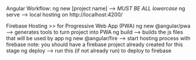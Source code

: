 Angular Workflow:
ng new [project name]	--> *MUST BE ALL lowercase*
ng serve		--> local hosting on http://localhost:4200/




Firebase Hosting >> for Progressive Web App (PWA)
ng new @angular/pwa	--> generates tools to turn project into PWA
ng build		--> builds the js files that will be used by app
ng new @angular/fire	--> start hosting process with firebase
	note: you should have a firebase project already created for this stage
ng deploy 		--> run this (if not already run) to deploy to firebase
